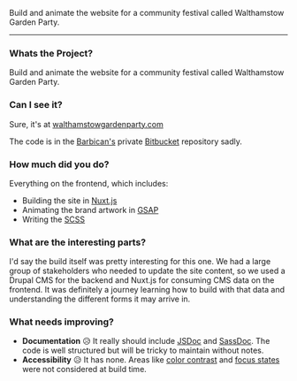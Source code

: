 Build and animate the website for a community festival called Walthamstow Garden Party.

---

### Whats the Project?

Build and animate the website for a community festival called Walthamstow Garden Party.

### Can I see it?

Sure, it's at [walthamstowgardenparty.com](https://walthamstowgardenparty.com)

The code is in the [Barbican's](https://barbican.org.uk) private [Bitbucket](https://bitbucket.org) repository sadly.

### How much did you do?

Everything on the frontend, which includes:

- Building the site in [Nuxt.js](https://nuxt.com)
- Animating the brand artwork in [GSAP](https://greensock.com)
- Writing the [SCSS](https://sass-lang.com)

### What are the interesting parts?

I'd say the build itself was pretty interesting for this one. We had a large group of stakeholders who needed to update the site content, so we used a Drupal CMS for the backend and Nuxt.js for consuming CMS data on the frontend. It was definitely a journey learning how to build with that data and understanding the different forms it may arrive in.

### What needs improving?

- **Documentation** 😥 It really should include [JSDoc](https://jsdoc.app) and [SassDoc](https://sassdoc.com). The code is well structured but will be tricky to maintain without notes.
- **Accessibility** 😥 It has none. Areas like [color contrast](https://webaim.org/resources/contrastchecker) and [focus states](https://design-system.service.gov.uk/get-started/focus-states) were not considered at build time.
